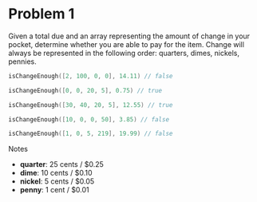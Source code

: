 # Problem 1

Given a total due and an array representing the amount of change in your pocket, determine whether you are able
to pay for the item. Change will always be represented in the following order: quarters, dimes, nickels, pennies.

```go
isChangeEnough([2, 100, 0, 0], 14.11) // false

isChangeEnough([0, 0, 20, 5], 0.75) // true

isChangeEnough([30, 40, 20, 5], 12.55) // true

isChangeEnough([10, 0, 0, 50], 3.85) // false

isChangeEnough([1, 0, 5, 219], 19.99) // false
```

Notes

- **quarter**: 25 cents / $0.25
- **dime**: 10 cents / $0.10
- **nickel**: 5 cents / $0.05
- **penny**: 1 cent / $0.01
